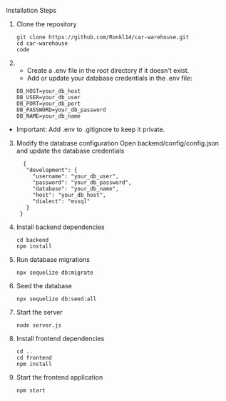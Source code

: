 Installation Steps

1. Clone the repository
   ```
   git clone https://github.com/Ronkl14/car-warehouse.git
   cd car-warehouse
   code
2.  - Create a .env file in the root directory if it doesn't exist.
    - Add or update your database credentials in the .env file:
      
    ```
    DB_HOST=your_db_host
    DB_USER=your_db_user
    DB_PORT=your_db_port
    DB_PASSWORD=your_db_password
    DB_NAME=your_db_name
  - Important: Add .env to .gitignore to keep it private.

3. Modify the database configuration
   Open backend/config/config.json and update the database credentials
   ```
     {
      "development": {
        "username": "your_db_user",
        "password": "your_db_password",
        "database": "your_db_name",
        "host": "your_db_host",
        "dialect": "mssql"
      }
    }
4. Install backend dependencies
   ```
   cd backend
   npm install
5. Run database migrations
   ```
   npx sequelize db:migrate
6. Seed the database
   ```
   npx sequelize db:seed:all
7. Start the server
   ```
   node server.js
8. Install frontend dependencies
   ```
   cd ..
   cd frontend
   npm install
9. Start the frontend application
   ```
   npm start
